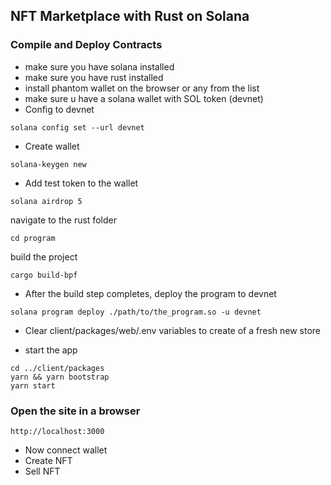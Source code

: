 
## NFT Marketplace with Rust on Solana

### Compile and Deploy Contracts
- make sure you have solana installed
- make sure you have rust installed
- install phantom wallet on the browser or any from the list
- make sure u have a solana wallet with SOL token (devnet)
- Config to devnet

```
solana config set --url devnet
```
- Create wallet
```
solana-keygen new
```
- Add test token to the wallet

```
solana airdrop 5
```
navigate to the rust folder
```
cd program
```
build the project
```
cargo build-bpf
```
- After the build step completes, deploy the program to devnet
```
solana program deploy ./path/to/the_program.so -u devnet
```
- Clear client/packages/web/.env variables to create of a fresh new store

- start the app
```
cd ../client/packages
yarn && yarn bootstrap
yarn start
```

### Open the site in a browser 

```
http://localhost:3000
```
- Now connect wallet
- Create NFT
- Sell NFT
